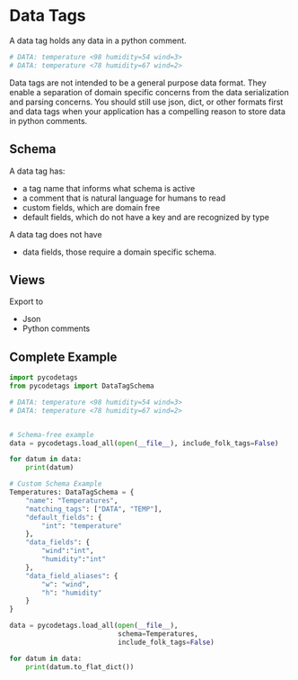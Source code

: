 # Data Tags

A data tag holds any data in a python comment.

```python
# DATA: temperature <98 humidity=54 wind=3>
# DATA: temperature <78 humidity=67 wind=2>
```

Data tags are not intended to be a general purpose data format. They enable a separation of domain specific concerns
from the data serialization and parsing concerns. You should still use json,
dict, or other formats first and data tags when your application has a
compelling reason to store data in python comments.

## Schema

A data tag has:

- a tag name that informs what schema is active
- a comment that is natural language for humans to read
- custom fields, which are domain free
- default fields, which do not have a key and are recognized by type

A data tag does not have

- data fields, those require a domain specific schema.

## Views

Export to

- Json
- Python comments


## Complete Example

```python
import pycodetags
from pycodetags import DataTagSchema

# DATA: temperature <98 humidity=54 wind=3>
# DATA: temperature <78 humidity=67 wind=2>


# Schema-free example
data = pycodetags.load_all(open(__file__), include_folk_tags=False)

for datum in data:
    print(datum)

# Custom Schema Example
Temperatures: DataTagSchema = {
    "name": "Temperatures",
    "matching_tags": ["DATA", "TEMP"],
    "default_fields": {
        "int": "temperature"
    },
    "data_fields": {
        "wind":"int",
        "humidity":"int"
    },
    "data_field_aliases": {
        "w": "wind",
        "h": "humidity"
    }
}

data = pycodetags.load_all(open(__file__),
                           schema=Temperatures,
                           include_folk_tags=False)

for datum in data:
    print(datum.to_flat_dict())
```